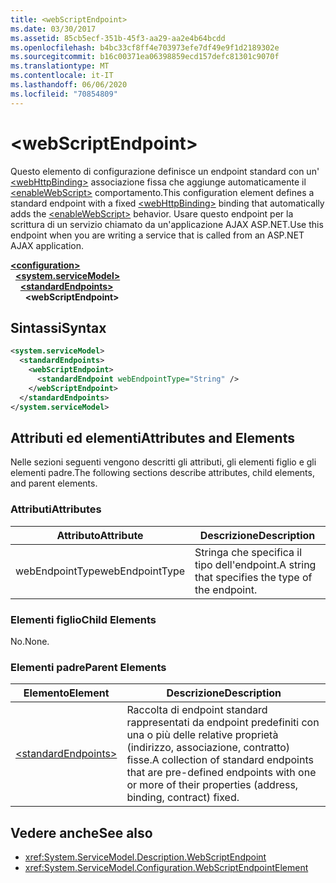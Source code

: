 ```yaml
---
title: <webScriptEndpoint>
ms.date: 03/30/2017
ms.assetid: 85cb5ecf-351b-45f3-aa29-aa2e4b64bcdd
ms.openlocfilehash: b4bc33cf8ff4e703973efe7df49e9f1d2189302e
ms.sourcegitcommit: b16c00371ea06398859ecd157defc81301c9070f
ms.translationtype: MT
ms.contentlocale: it-IT
ms.lasthandoff: 06/06/2020
ms.locfileid: "70854809"
---
```

# \<webScriptEndpoint>
<span data-ttu-id="1b2d5-101">Questo elemento di configurazione definisce un endpoint standard con un' [\<webHttpBinding>](webhttpbinding.md) associazione fissa che aggiunge automaticamente il [\<enableWebScript>](enablewebscript.md) comportamento.</span><span class="sxs-lookup"><span data-stu-id="1b2d5-101">This configuration element defines a standard endpoint with a fixed [\<webHttpBinding>](webhttpbinding.md) binding that automatically adds the [\<enableWebScript>](enablewebscript.md) behavior.</span></span> <span data-ttu-id="1b2d5-102">Usare questo endpoint per la scrittura di un servizio chiamato da un'applicazione AJAX ASP.NET.</span><span class="sxs-lookup"><span data-stu-id="1b2d5-102">Use this endpoint when you are writing a service that is called from an ASP.NET AJAX application.</span></span>  
  
[**\<configuration>**](../configuration-element.md)\
&nbsp;&nbsp;[**\<system.serviceModel>**](system-servicemodel.md)\
&nbsp;&nbsp;&nbsp;&nbsp;[**\<standardEndpoints>**](standardendpoints.md)\
&nbsp;&nbsp;&nbsp;&nbsp;&nbsp;&nbsp;**\<webScriptEndpoint>**  
  
## <a name="syntax"></a><span data-ttu-id="1b2d5-103">Sintassi</span><span class="sxs-lookup"><span data-stu-id="1b2d5-103">Syntax</span></span>  
  
```xml  
<system.serviceModel>
  <standardEndpoints>
    <webScriptEndpoint>
      <standardEndpoint webEndpointType="String" />
    </webScriptEndpoint>
  </standardEndpoints>
</system.serviceModel>
```  
  
## <a name="attributes-and-elements"></a><span data-ttu-id="1b2d5-104">Attributi ed elementi</span><span class="sxs-lookup"><span data-stu-id="1b2d5-104">Attributes and Elements</span></span>  
 <span data-ttu-id="1b2d5-105">Nelle sezioni seguenti vengono descritti gli attributi, gli elementi figlio e gli elementi padre.</span><span class="sxs-lookup"><span data-stu-id="1b2d5-105">The following sections describe attributes, child elements, and parent elements.</span></span>  
  
### <a name="attributes"></a><span data-ttu-id="1b2d5-106">Attributi</span><span class="sxs-lookup"><span data-stu-id="1b2d5-106">Attributes</span></span>  
  
|<span data-ttu-id="1b2d5-107">Attributo</span><span class="sxs-lookup"><span data-stu-id="1b2d5-107">Attribute</span></span>|<span data-ttu-id="1b2d5-108">Descrizione</span><span class="sxs-lookup"><span data-stu-id="1b2d5-108">Description</span></span>|  
|---------------|-----------------|  
|<span data-ttu-id="1b2d5-109">webEndpointType</span><span class="sxs-lookup"><span data-stu-id="1b2d5-109">webEndpointType</span></span>|<span data-ttu-id="1b2d5-110">Stringa che specifica il tipo dell'endpoint.</span><span class="sxs-lookup"><span data-stu-id="1b2d5-110">A string that specifies the type of the endpoint.</span></span>|  
  
### <a name="child-elements"></a><span data-ttu-id="1b2d5-111">Elementi figlio</span><span class="sxs-lookup"><span data-stu-id="1b2d5-111">Child Elements</span></span>  
 <span data-ttu-id="1b2d5-112">No.</span><span class="sxs-lookup"><span data-stu-id="1b2d5-112">None.</span></span>  
  
### <a name="parent-elements"></a><span data-ttu-id="1b2d5-113">Elementi padre</span><span class="sxs-lookup"><span data-stu-id="1b2d5-113">Parent Elements</span></span>  
  
|<span data-ttu-id="1b2d5-114">Elemento</span><span class="sxs-lookup"><span data-stu-id="1b2d5-114">Element</span></span>|<span data-ttu-id="1b2d5-115">Descrizione</span><span class="sxs-lookup"><span data-stu-id="1b2d5-115">Description</span></span>|  
|-------------|-----------------|  
|[\<standardEndpoints>](standardendpoints.md)|<span data-ttu-id="1b2d5-116">Raccolta di endpoint standard rappresentati da endpoint predefiniti con una o più delle relative proprietà (indirizzo, associazione, contratto) fisse.</span><span class="sxs-lookup"><span data-stu-id="1b2d5-116">A collection of standard endpoints that are pre-defined endpoints with one or more of their properties (address, binding, contract) fixed.</span></span>|  
  
## <a name="see-also"></a><span data-ttu-id="1b2d5-117">Vedere anche</span><span class="sxs-lookup"><span data-stu-id="1b2d5-117">See also</span></span>

- <xref:System.ServiceModel.Description.WebScriptEndpoint>
- <xref:System.ServiceModel.Configuration.WebScriptEndpointElement>
